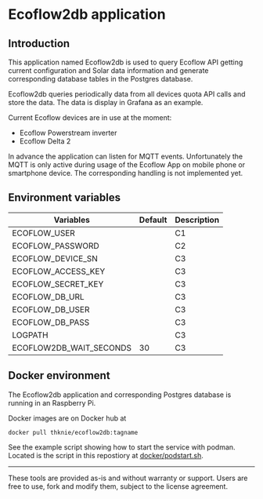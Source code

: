# Ecoflow2db application

## Introduction

This application named Ecoflow2db is used to query Ecoflow API getting current configuration and Solar data information and generate corresponding database tables in the Postgres database.

Ecoflow2db queries periodically data from all devices quota API calls and store the data. The data is display in Grafana as an example.

Current Ecoflow devices are in use at the moment:

- Ecoflow Powerstream inverter
- Ecoflow Delta 2

In advance the application can listen for MQTT events. Unfortunately the MQTT is only active during usage of the Ecoflow App on mobile phone or smartphone device. The corresponding handling is not implemented yet.

## Environment variables

Variables | Default | Description
---------|----------|---------
 ECOFLOW_USER |  | C1
 ECOFLOW_PASSWORD |  | C2
 ECOFLOW_DEVICE_SN |  | C3
 ECOFLOW_ACCESS_KEY |  | C3
 ECOFLOW_SECRET_KEY |  | C3
 ECOFLOW_DB_URL |  | C3
 ECOFLOW_DB_USER |  | C3
 ECOFLOW_DB_PASS |  | C3
 LOGPATH |  | C3
 ECOFLOW2DB_WAIT_SECONDS | 30 | C3

## Docker environment

The Ecoflow2db application and corresponding Postgres database is running in an Raspberry Pi.

Docker images are on Docker hub at

```docker
docker pull thknie/ecoflow2db:tagname
```

See the example script showing how to start the service with podman. Located is the script in this repostiory at [docker/podstart.sh](docker/podstart.sh).

______________________
These tools are provided as-is and without warranty or support. Users are free to use, fork and modify them, subject to the license agreement.
